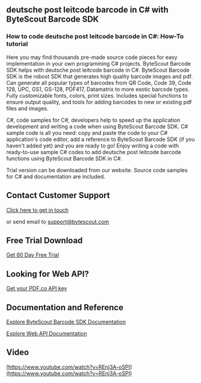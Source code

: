 ## deutsche post leitcode barcode in C# with ByteScout Barcode SDK

### How to code deutsche post leitcode barcode in C#: How-To tutorial

Here you may find thousands pre-made source code pieces for easy implementation in your own programming C# projects. ByteScout Barcode SDK helps with deutsche post leitcode barcode in C#. ByteScout Barcode SDK is the robost SDK that generates high quality barcode images and pdf. Can generate all popular types of barcodes from QR Code, Code 39, Code 128, UPC, GS1, GS-128, PDF417, Datamatrix to more exotic barcode types. Fully customizable fonts, colors, print sizes. Includes special functions to ensure output quality, and tools for adding barcodes to new or existing pdf files and images.

C#, code samples for C#, developers help to speed up the application development and writing a code when using ByteScout Barcode SDK. C# sample code is all you need: copy and paste the code to your C# application's code editor, add a reference to ByteScout Barcode SDK (if you haven't added yet) and you are ready to go! Enjoy writing a code with ready-to-use sample C# codes to add deutsche post leitcode barcode functions using ByteScout Barcode SDK in C#.

Trial version can be downloaded from our website. Source code samples for C# and documentation are included.

## Contact Customer Support

[Click here to get in touch](https://bytescout.zendesk.com/hc/en-us/requests/new?subject=ByteScout%20Barcode%20SDK%20Question)

or send email to [support@bytescout.com](mailto:support@bytescout.com?subject=ByteScout%20Barcode%20SDK%20Question) 

## Free Trial Download

[Get 60 Day Free Trial](https://bytescout.com/download/web-installer?utm_source=github-readme)

## Looking for Web API? 

[Get your PDF.co API key](https://pdf.co/documentation/api?utm_source=github-readme)

## Documentation and Reference

[Explore ByteScout Barcode SDK Documentation](https://bytescout.com/documentation/index.html?utm_source=github-readme)

[Explore Web API Documentation](https://pdf.co/documentation/api?utm_source=github-readme)

## Video

[https://www.youtube.com/watch?v=REnj3A-oSPI](https://www.youtube.com/watch?v=REnj3A-oSPI)